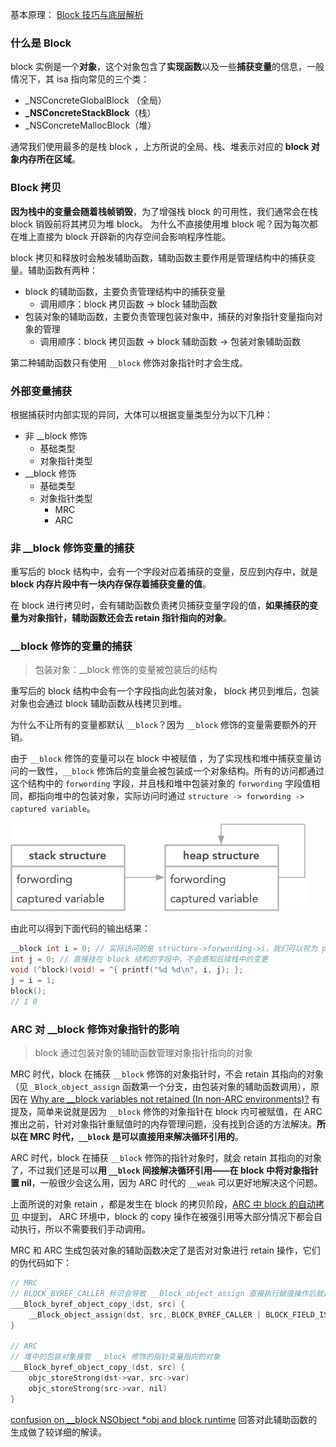 基本原理： [Block 技巧与底层解析](<https://triplecc.github.io/2015/07/19/2015-08-27-blockji-qiao-yu-di-ceng-jie-xi/>)

### 什么是 Block

block 实例是一个**对象**，这个对象包含了**实现函数**以及一些**捕获变量**的信息，一般情况下，其 isa 指向常见的三个类：

- _NSConcreteGlobalBlock （全局）
- **_NSConcreteStackBlock**（栈）
- _NSConcreteMallocBlock（堆）

通常我们使用最多的是栈 block ，上方所说的全局、栈、堆表示对应的 **block 对象内存所在区域**。

### Block 拷贝

**因为栈中的变量会随着栈帧销毁**，为了增强栈 block 的可用性，我们通常会在栈 block 销毁前将其拷贝为堆 block。 为什么不直接使用堆 block 呢？因为每次都在堆上直接为 block 开辟新的内存空间会影响程序性能。

block 拷贝和释放时会触发辅助函数，辅助函数主要作用是管理结构中的捕获变量。辅助函数有两种：

- block 的辅助函数，主要负责管理结构中的捕获变量
  - 调用顺序：block 拷贝函数 -> block 辅助函数
- 包装对象的辅助函数，主要负责管理包装对象中，捕获的对象指针变量指向对象的管理
  - 调用顺序：block 拷贝函数 -> block 辅助函数 -> 包装对象辅助函数

第二种辅助函数只有使用 `__block` 修饰对象指针时才会生成。

### 外部变量捕获

根据捕获时内部实现的异同，大体可以根据变量类型分为以下几种：

- 非 __block 修饰
  - 基础类型
  - 对象指针类型
- __block 修饰
  - 基础类型
  - 对象指针类型
    - MRC 
    - ARC

### 非 __block 修饰变量的捕获

重写后的 block 结构中，会有一个字段对应着捕获的变量，反应到内存中，就是 **block 内存片段中有一块内存保存着捕获变量的值**。

在 block 进行拷贝时，会有辅助函数负责拷贝捕获变量字段的值，**如果捕获的变量为对象指针，辅助函数还会去 retain 指针指向的对象**。

### __block 修饰的变量的捕获

> 包装对象：__block 修饰的变量被包装后的结构

重写后的 block 结构中会有一个字段指向此包装对象， block 拷贝到堆后，包装对象也会通过 block 辅助函数从栈拷贝到堆。

为什么不让所有的变量都默认 `__block`？因为 `__block` 修饰的变量需要额外的开销。

由于 `__block` 修饰的变量可以在 block 中被赋值 ，为了实现栈和堆中捕获变量访问的一致性，`__block` 修饰后的变量会被包装成一个对象结构。所有的访问都通过这个结构中的 `forwording` 字段，并且栈和堆中包装对象的 `forwording` 字段值相同，都指向堆中的包装对象，实际访问时通过 `structure -> forwording -> captured variable`。

![block___block_variable](https://github.com/tripleCC/tripleCC.github.io/raw/hexo/source/images/block___block_variable.png)

由此可以得到下面代码的输出结果：

```objective-c
__block int i = 0; // 实际访问的是 structure->forwording->i，我们可以视为 p_i = &i，后面操作都是针对 *p_i 
int j = 0; // 直接挂在 block 结构的字段中，不会感知后续栈中的变更
void (^block)(void) = ^{ printf("%d %d\n", i, j); };
j = i = 1;
block();
// 1 0
```

### ARC 对 __block 修饰对象指针的影响

> block 通过包装对象的辅助函数管理对象指针指向的对象

MRC 时代，block 在捕获  `__block` 修饰的对象指针时，不会 retain 其指向的对象（见 `_Block_object_assign` 函数第一个分支，由包装对象的辅助函数调用），原因在 [Why are __block variables not retained (In non-ARC environments)?](https://stackoverflow.com/questions/17384599/why-are-block-variables-not-retained-in-non-arc-environments) 有提及，简单来说就是因为 `__block` 修饰的对象指针在 block 内可被赋值，在 ARC 推出之前，针对对象指针重赋值时的内存管理问题，没有找到合适的方法解决。**所以在 MRC 时代，`__block` 是可以直接用来解决循环引用的**。

ARC 时代，block 在捕获 `__block` 修饰的指针对象时，就会 retain 其指向的对象了，不过我们还是可以**用 `__block` 间接解决循环引用——在 block 中将对象指针置 nil**，一般很少会这么用，因为 ARC 时代的 `__weak` 可以更好地解决这个问题。

上面所说的对象 retain ，都是发生在 block 的拷贝阶段，[ARC 中 block 的自动拷贝](<https://stackoverflow.com/questions/23334863/should-i-still-copy-block-copy-the-blocks-under-arc>) 中提到， ARC 环境中，block 的 copy 操作在被强引用等大部分情况下都会自动执行，所以不需要我们手动调用。 

MRC 和 ARC 生成包装对象的辅助函数决定了是否对对象进行 retain 操作，它们的伪代码如下：

```objective-c
// MRC
// BLOCK_BYREF_CALLER 标识会导致 __Block_object_assign 直接执行赋值操作后就返回
___Block_byref_object_copy_(dst, src) {
    __Block_object_assign(dst, src, BLOCK_BYREF_CALLER | BLOCK_FIELD_IS_OBJECT)
}

// ARC
// 堆中的包装对象接管 __block 修饰的指针变量指向的对象
___Block_byref_object_copy_(dst, src) {
	objc_storeStrong(dst->var, src->var)
    objc_storeStrong(src->var, nil)
}
```

[confusion on __block NSObject *obj and block runtime](https://stackoverflow.com/questions/36993379/confusion-on-block-nsobject-obj-and-block-runtime) 回答对此辅助函数的生成做了较详细的解读。

